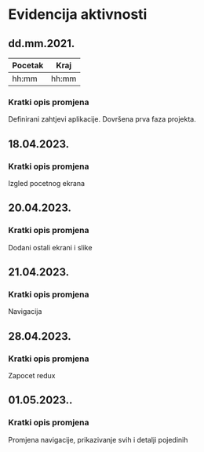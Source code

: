 # Evidencija aktivnosti
## dd.mm.2021.
Pocetak | Kraj
------- | ----
hh:mm   | hh:mm
### Kratki opis promjena
Definirani zahtjevi aplikacije.
Dovršena prva faza projekta.

## 18.04.2023.
### Kratki opis promjena
Izgled pocetnog ekrana

## 20.04.2023.
### Kratki opis promjena
Dodani ostali ekrani i slike

## 21.04.2023.
### Kratki opis promjena
Navigacija

## 28.04.2023.
### Kratki opis promjena
Zapocet redux

## 01.05.2023..
### Kratki opis promjena
Promjena navigacije, prikazivanje svih i detalji pojedinih

